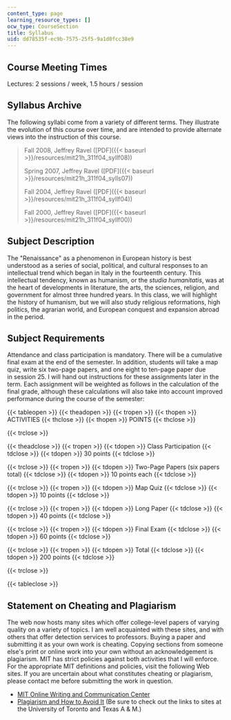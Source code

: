 ```yaml
---
content_type: page
learning_resource_types: []
ocw_type: CourseSection
title: Syllabus
uid: dd78535f-ec9b-7575-25f5-9a1d0fcc38e9
---
```


Course Meeting Times
--------------------

Lectures: 2 sessions / week, 1.5 hours / session

Syllabus Archive
----------------

The following syllabi come from a variety of different terms. They illustrate the evolution of this course over time, and are intended to provide alternate views into the instruction of this course.

> Fall 2008, Jeffrey Ravel ([PDF]({{< baseurl >}}/resources/mit21h_311f04_syllf08))
> 
> Spring 2007, Jeffrey Ravel ([PDF]({{< baseurl >}}/resources/mit21h_311f04_sylls07))
> 
> Fall 2004, Jeffrey Ravel ([PDF]({{< baseurl >}}/resources/mit21h_311f04_syllf04))
> 
> Fall 2000, Jeffrey Ravel ([PDF]({{< baseurl >}}/resources/mit21h_311f04_syllf00))

Subject Description
-------------------

The "Renaissance" as a phenomenon in European history is best understood as a series of social, political, and cultural responses to an intellectual trend which began in Italy in the fourteenth century. This intellectual tendency, known as humanism, or the _studia humanitatis_, was at the heart of developments in literature, the arts, the sciences, religion, and government for almost three hundred years. In this class, we will highlight the history of humanism, but we will also study religious reformations, high politics, the agrarian world, and European conquest and expansion abroad in the period.

Subject Requirements
--------------------

Attendance and class participation is mandatory. There will be a cumulative final exam at the end of the semester. In addition, students will take a map quiz, write six two-page papers, and one eight to ten-page paper due in session 25. I will hand out instructions for these assignments later in the term. Each assignment will be weighted as follows in the calculation of the final grade, although these calculations will also take into account improved performance during the course of the semester:

{{< tableopen >}}
{{< theadopen >}}
{{< tropen >}}
{{< thopen >}}
ACTIVITIES
{{< thclose >}}
{{< thopen >}}
POINTS
{{< thclose >}}

{{< trclose >}}

{{< theadclose >}}
{{< tropen >}}
{{< tdopen >}}
Class Participation
{{< tdclose >}}
{{< tdopen >}}
30 points
{{< tdclose >}}

{{< trclose >}}
{{< tropen >}}
{{< tdopen >}}
Two-Page Papers (six papers total)
{{< tdclose >}}
{{< tdopen >}}
10 points each
{{< tdclose >}}

{{< trclose >}}
{{< tropen >}}
{{< tdopen >}}
Map Quiz
{{< tdclose >}}
{{< tdopen >}}
10 points
{{< tdclose >}}

{{< trclose >}}
{{< tropen >}}
{{< tdopen >}}
Long Paper
{{< tdclose >}}
{{< tdopen >}}
40 points
{{< tdclose >}}

{{< trclose >}}
{{< tropen >}}
{{< tdopen >}}
Final Exam
{{< tdclose >}}
{{< tdopen >}}
60 points
{{< tdclose >}}

{{< trclose >}}
{{< tropen >}}
{{< tdopen >}}
Total
{{< tdclose >}}
{{< tdopen >}}
200 points
{{< tdclose >}}

{{< trclose >}}

{{< tableclose >}}

Statement on Cheating and Plagiarism
------------------------------------

The web now hosts many sites which offer college-level papers of varying quality on a variety of topics. I am well acquainted with these sites, and with others that offer detection services to professors. Buying a paper and submitting it as your own work is cheating. Copying sections from someone else's print or online work into your own without an acknowledgement is plagiarism. MIT has strict policies against both activities that I will enforce. For the appropriate MIT definitions and policies, visit the following Web sites. If you are uncertain about what constitutes cheating or plagiarism, please contact me before submitting the work in question.

*   [MIT Online Writing and Communication Center](http://web.mit.edu/writing)
*   [Plagiarism and How to Avoid It](http://cmsw.mit.edu/writing-and-communication-center/avoiding-plagiarism/) (Be sure to check out the links to sites at the University of Toronto and Texas A & M.)